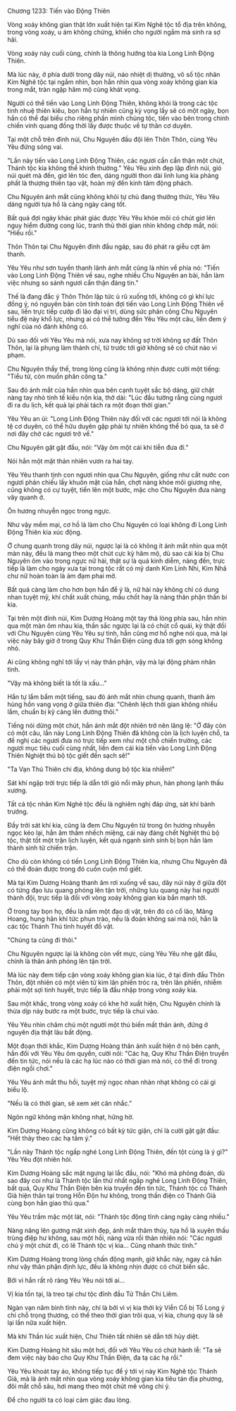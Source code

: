 




Chương 1233: Tiến vào Động Thiên


Vòng xoáy không gian thật lớn xuất hiện tại Kim Nghê tộc tổ địa trên không, trong vòng xoáy, u ám không chừng, khiến cho người ngắm mà sinh ra sợ hãi.

Vòng xoáy này cuối cùng, chính là thông hướng tòa kia Long Linh Động Thiên.

Mà lúc này, ở phía dưới trong dãy núi, náo nhiệt dị thường, vô số tộc nhân Kim Nghê tộc tại ngắm nhìn, bọn hắn nhìn qua vòng xoáy không gian kia trong mắt, tràn ngập hâm mộ cùng khát vọng.

Người có thể tiến vào Long Linh Động Thiên, không khỏi là trong các tộc tinh nhuệ thiên kiêu, bọn hắn tự nhiên cũng kỳ vọng lấy sẽ có một ngày, bọn hắn có thể đại biểu cho riêng phần mình chủng tộc, tiến vào bên trong chinh chiến vinh quang đồng thời lấy được thuộc về tự thân cơ duyên.

Tại một chỗ trên đỉnh núi, Chu Nguyên đầu đội lên Thôn Thôn, cùng Yêu Yêu đứng sóng vai.

"Lần này tiến vào Long Linh Động Thiên, các ngươi cần cẩn thận một chút, Thánh tộc kia không thể khinh thường." Yêu Yêu xinh đẹp lập đỉnh núi, gió núi quét mà đến, giơ lên tóc đen, dáng người thon dài linh lung kia phảng phất là thượng thiên tạo vật, hoàn mỹ đến kinh tâm động phách.

Chu Nguyên ánh mắt cũng không khỏi tự chủ đang thưởng thức, Yêu Yêu dáng người tựa hồ là càng ngày càng tốt.

Bất quá đợi ngày khác phát giác được Yêu Yêu khóe môi có chút giơ lên nguy hiểm đường cong lúc, tranh thủ thời gian nhìn không chớp mắt, nói: "Hiểu rồi."

Thôn Thôn tại Chu Nguyên đỉnh đầu ngáp, sau đó phát ra giễu cợt âm thanh.

Yêu Yêu như sơn tuyền thanh lãnh ánh mắt cũng là nhìn về phía nó: "Tiến vào Long Linh Động Thiên về sau, nghe nhiều Chu Nguyên an bài, hắn làm việc nhưng so sánh ngươi cẩn thận đáng tin."

Thế là đang đắc ý Thôn Thôn lập tức ủ rũ xuống tới, không có gì khí lực đồng ý, nó nguyên bản còn tính toán đợi tiến vào Long Linh Động Thiên về sau, liền trực tiếp cướp đi lão đại vị trí, dùng sức phân công Chu Nguyên tiểu đệ này khổ lực, nhưng ai có thể tưởng đến Yêu Yêu một câu, liền đem ý nghĩ của nó đánh không có.

Dù sao đối với Yêu Yêu mà nói, xưa nay không sợ trời không sợ đất Thôn Thôn, lại là phụng làm thánh chỉ, từ trước tới giờ không sẽ có chút nào vi phạm.

Chu Nguyên thấy thế, trong lòng cũng là không nhịn được cười một tiếng: "Tiểu tử, còn muốn phân công ta."

Sau đó ánh mắt của hắn nhìn qua bên cạnh tuyệt sắc bộ dáng, giữ chặt nàng tay nhỏ tinh tế kiều nộn kia, thở dài: "Lúc đầu tưởng rằng cùng ngươi đi ra du lịch, kết quả lại phải tách ra một đoạn thời gian."

Yêu Yêu an ủi: "Long Linh Động Thiên này đối với các ngươi tới nói là không tệ cơ duyên, có thể hữu duyên gặp phải tự nhiên không thể bỏ qua, ta sẽ ở nơi đây chờ các ngươi trở về."

Chu Nguyên gật gật đầu, nói: "Vậy ôm một cái khi tiễn đưa đi."

Nói hắn một mặt thản nhiên vươn ra hai tay.

Yêu Yêu thanh tịnh con ngươi nhìn qua Chu Nguyên, giống như cắt nước con ngươi phản chiếu lấy khuôn mặt của hắn, chợt nàng khóe môi giương nhẹ, cũng không có cự tuyệt, tiến lên một bước, mặc cho Chu Nguyên đưa nàng vây quanh ở.

Ôn hương nhuyễn ngọc trong ngực.

Như vậy mềm mại, cơ hồ là làm cho Chu Nguyên có loại không đi Long Linh Động Thiên kia xúc động.

Ở chung quanh trong dãy núi, ngược lại là có không ít ánh mắt nhìn qua một màn này, đều là mang theo một chút cực kỳ hâm mộ, dù sao cái kia bị Chu Nguyên ôm vào trong ngực nữ hài, thật sự là quá kinh diễm, nàng đến, trực tiếp là làm cho ngày xưa tại trong tộc rất có mỹ danh Kim Linh Nhi, Kim Nhã chư nữ hoàn toàn là ảm đạm phai mờ.

Bất quá càng làm cho hơn bọn hắn để ý là, nữ hài này không chỉ có dung nhan tuyệt mỹ, khí chất xuất chúng, mấu chốt hay là nàng thân phận thần bí kia.

Tại trên một đỉnh núi, Kim Dương Hoàng một tay thả lỏng phía sau, hắn nhìn qua một màn ôm nhau kia, thần sắc ngược lại là có chút cổ quái, kỳ thật đối với Chu Nguyên cùng Yêu Yêu sự tình, hắn cũng mơ hồ nghe nói qua, mà lại việc này bây giờ ở trong Quy Khư Thần Điện cũng đưa tới gợn sóng không nhỏ.

Ai cũng không nghĩ tới lấy vị này thân phận, vậy mà lại động phàm nhân tình.

"Vậy mà không biết là tốt là xấu..."

Hắn tự lẩm bẩm một tiếng, sau đó ánh mắt nhìn chung quanh, thanh âm hùng hồn vang vọng ở giữa thiên địa: "Chênh lệch thời gian không nhiều lắm, chuẩn bị kỹ càng lên đường thôi."

Tiếng nói dừng một chút, hắn ánh mắt đột nhiên trở nên lăng lệ: "Ở đây còn có một câu, lần này Long Linh Động Thiên đã không còn là lịch luyện chỗ, ta đề nghị các ngươi đưa nó trực tiếp xem như một chỗ chiến trường, các ngươi mục tiêu cuối cùng nhất, liền đem cái kia tiến vào Long Linh Động Thiên Nghiệt thú bộ tộc giết đến sạch sẽ!"

"Ta Vạn Thú Thiên chi địa, không dung bộ tộc kia nhiễm!"

Sát khí ngập trời trực tiếp là dẫn tới gió nổi mây phun, hàn phong lạnh thấu xương.

Tất cả tộc nhân Kim Nghê tộc đều là nghiêm nghị đáp ứng, sát khí bành trướng.

Đầy trời sát khí kia, cũng là đem Chu Nguyên từ trong ôn hương nhuyễn ngọc kéo lại, hắn âm thầm nhếch miệng, cái này đáng chết Nghiệt thú bộ tộc, thật tốt một trận lịch luyện, kết quả ngạnh sinh sinh bị bọn hắn làm thành sinh tử chiến trận.

Cho dù còn không có tiến Long Linh Động Thiên kia, nhưng Chu Nguyên đã có thể đoán được trong đó cuồn cuộn mổ giết.

Mà tại Kim Dương Hoàng thanh âm rơi xuống về sau, dãy núi này ở giữa đột có từng đạo lưu quang phóng lên tận trời, những lưu quang này hai người thành đội, trực tiếp là đối với vòng xoáy không gian kia bắn mạnh tới.

Ở trong tay bọn họ, đều là nắm một đạo dị vật, trên đó có cổ lão, Mãng Hoang, hung hãn khí tức phun trào, nếu là đoán không sai mà nói, hẳn là các tộc Thánh Thú tinh huyết đồ vật.

"Chúng ta cũng đi thôi."

Chu Nguyên ngược lại là không còn vết mực, cùng Yêu Yêu nhẹ gật đầu, chính là thân ảnh phóng lên tận trời.

Mà lúc này đem tiếp cận vòng xoáy không gian kia lúc, ở tại đỉnh đầu Thôn Thôn, đột nhiên có một viên tử kim lân phiến tróc ra, trên lân phiến, nhiễm phải một sợi tinh huyết, trực tiếp là đầu nhập trong vòng xoáy kia.

Sau một khắc, trong vòng xoáy có khe hở xuất hiện, Chu Nguyên chính là thừa dịp này bước ra một bước, trực tiếp là chui vào.

Yêu Yêu nhìn chăm chú một người một thú biến mất thân ảnh, đứng ở nguyên địa thật lâu bất động.

Một đoạn thời khắc, Kim Dương Hoàng thân ảnh xuất hiện ở nó bên cạnh, hắn đối với Yêu Yêu ôm quyền, cười nói: "Các hạ, Quy Khư Thần Điện truyền đến tin tức, nói nếu là các hạ lúc nào có thời gian mà nói, có thể đi trong điện ngồi chơi."

Yêu Yêu ánh mắt thu hồi, tuyệt mỹ ngọc nhan nhàn nhạt không có cái gì biểu lộ.

"Nếu là có thời gian, sẽ xem xét cân nhắc."

Ngôn ngữ không mặn không nhạt, hững hờ.

Kim Dương Hoàng cũng không có bất kỳ tức giận, chỉ là cười gật gật đầu: "Hết thảy theo các hạ tâm ý."

"Lần này Thánh tộc ngấp nghé Long Linh Động Thiên, đến tột cùng là ý gì?" Yêu Yêu đột nhiên hỏi.

Kim Dương Hoàng sắc mặt ngưng lại lắc đầu, nói: "Khó mà phỏng đoán, dù sao đây coi như là Thánh tộc lần thứ nhất ngấp nghé Long Linh Động Thiên, bất quá, Quy Khư Thần Điện bên kia truyền đến tin tức, Thánh tộc có Thánh Giả hiện thân tại trong Hỗn Độn hư không, trong thần điện có Thánh Giả cùng bọn hắn giao thủ qua."

Yêu Yêu trầm mặc một lát, nói: "Thánh tộc động tĩnh càng ngày càng nhiều."

Nàng nâng lên gương mặt xinh đẹp, ánh mắt thâm thúy, tựa hồ là xuyên thấu trùng điệp hư không, sau một hồi, nàng vừa rồi thản nhiên nói: "Các ngươi chú ý một chút đi, có lẽ Thánh tộc vị kia... Cũng nhanh thức tỉnh."

Kim Dương Hoàng trong lòng chấn động mạnh, giờ khắc này, ngay cả hắn như vậy thân phận định lực, đều là không nhịn được có chút biến sắc.

Bởi vì hắn rất rõ ràng Yêu Yêu nói tới ai...

Vị kia tồn tại, là treo tại chư tộc đỉnh đầu Tử Thần Chi Liêm.

Ngàn vạn năm bình tĩnh này, chỉ là bởi vì vị kia thời kỳ Viễn Cổ bị Tổ Long ý chí chỗ trọng thương, có thể theo thời gian trôi qua, vị kia, chung quy là sẽ lại lần nữa xuất hiện.

Mà khi Thần lúc xuất hiện, Chư Thiên tất nhiên sẽ dẫn tới hủy diệt.

Kim Dương Hoàng hít sâu một hơi, đối với Yêu Yêu có chút hành lễ: "Ta sẽ đem việc này báo cho Quy Khư Thần Điện, đa tạ các hạ rồi."

Yêu Yêu khoát tay áo, không tiếp tục để ý tới vị này Kim Nghê tộc Thánh Giả, mà là ánh mắt nhìn qua vòng xoáy không gian kia tiêu tán địa phương, đôi mắt chỗ sâu, hơi mang theo một chút mê võng chi ý.

Để cho người ta có loại cảm giác đau lòng.




